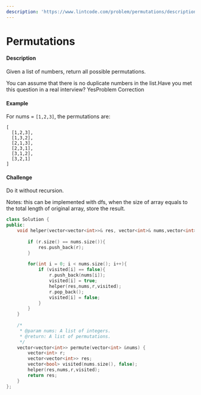 ```yaml
---
description: 'https://www.lintcode.com/problem/permutations/description'
---
```


# Permutations

#### Description

Given a list of numbers, return all possible permutations.

You can assume that there is no duplicate numbers in the list.Have you met this question in a real interview?  YesProblem Correction

#### Example

For nums = `[1,2,3]`, the permutations are:

```text
[
  [1,2,3],
  [1,3,2],
  [2,1,3],
  [2,3,1],
  [3,1,2],
  [3,2,1]
]
```

#### Challenge

Do it without recursion.

Notes:  this can be implemented with dfs, when the size of array equals to the total length of original array, store the result.

```cpp
class Solution {
public:
    void helper(vector<vector<int>>& res, vector<int>& nums,vector<int>& r,vector<bool>& visited){
        
        if (r.size() == nums.size()){
            res.push_back(r);
        }
        
        for(int i = 0; i < nums.size(); i++){
            if (visited[i] == false){
                r.push_back(nums[i]);
                visited[i] = true;
                helper(res,nums,r,visited);
                r.pop_back();
                visited[i] = false;
            }
        }
    }
    
    /*
     * @param nums: A list of integers.
     * @return: A list of permutations.
     */
    vector<vector<int>> permute(vector<int> &nums) {
        vector<int> r;
        vector<vector<int>> res;
        vector<bool> visited(nums.size(), false);
        helper(res,nums,r,visited);
        return res;
    }
};

```



